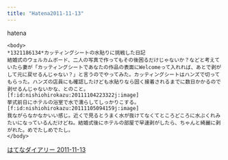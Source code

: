 ```yaml
---
title: "Hatena2011-11-13"
---
```


hatena

```
<body>
*1321186134*カッティングシートの水貼りに挑戦した日記
結婚式のウェルカムボード、二人の写真で作ってもその後困るだけじゃないか？などと考えていたら妻が「カッティングシートであなたの作品の表面にWelcomeって入れれば、あとで剥がして元に戻せるんじゃない？」と言うのでやってみた。カッティングシートはハンズで切ってもらった。ハンズの店員にも確認したけども水貼りなら固く接着されるまでに数日かかるので剥せるんじゃないかな、とのこと。
[f:id:nishiohirokazu:20111104223322j:image]
挙式前日にホテルの浴室で水で濡らしてしっかりこする。
[f:id:nishiohirokazu:20111105094159j:image]
我ながらなかなかいい感じ。近くで見るとうまく水が抜けてなくてところどころに水ぶくれみたいになっているんだけどね。結婚式後にホテルの部屋で早速剥がしたら、ちゃんと綺麗に剥がれた。めでたしめでたし。
</body>
```


[はてなダイアリー 2011-11-13](https://nishiohirokazu.hatenadiary.org/archive/2011/11/13)